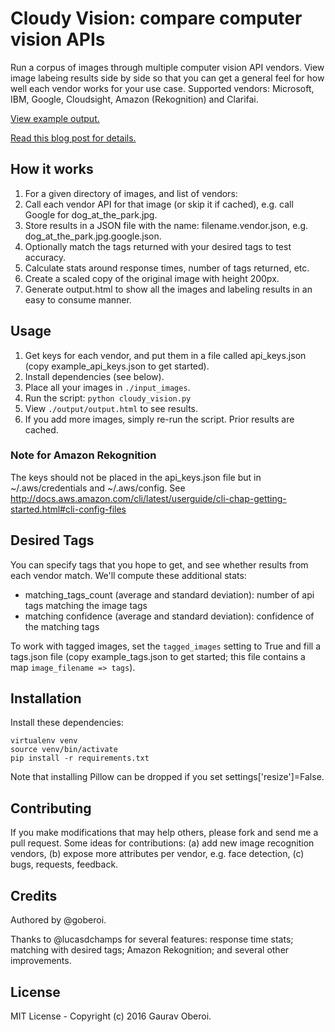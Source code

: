 
# Cloudy Vision: compare computer vision APIs

Run a corpus of images through multiple computer vision API vendors. View image labeing results side by side so that you can get a general feel for how well each vendor works for your use case. Supported vendors: Microsoft, IBM, Google, Cloudsight, Amazon (Rekognition) and Clarifai.

[View example output.](https://goberoi.github.io/cloudy_vision/output/output.html)

[Read this blog post for details.](#)

## How it works

1. For a given directory of images, and list of vendors:
1. Call each vendor API for that image (or skip it if cached), e.g. call Google for dog_at_the_park.jpg.
1. Store results in a JSON file with the name: filename.vendor.json, e.g. dog_at_the_park.jpg.google.json.
1. Optionally match the tags returned with your desired tags to test accuracy.
1. Calculate stats around response times, number of tags returned, etc.
1. Create a scaled copy of the original image with height 200px.
1. Generate output.html to show all the images and labeling results in an easy to consume manner.

## Usage

1. Get keys for each vendor, and put them in a file called api_keys.json (copy example_api_keys.json to get started).
1. Install dependencies (see below).
1. Place all your images in `./input_images`.
1. Run the script: `python cloudy_vision.py`
1. View `./output/output.html` to see results.
1. If you add more images, simply re-run the script. Prior results are cached.

### Note for Amazon Rekognition

The keys should not be placed in the api_keys.json file but in ~/.aws/credentials and ~/.aws/config. See http://docs.aws.amazon.com/cli/latest/userguide/cli-chap-getting-started.html#cli-config-files


## Desired Tags

You can specify tags that you hope to get, and see whether results from each vendor match. We'll compute these additional stats:
* matching_tags_count (average and standard deviation): number of api tags matching the image tags
* matching confidence (average and standard deviation): confidence of the matching tags

To work with tagged images, set the `tagged_images` setting to True and fill a tags.json file (copy example_tags.json to get started; this file contains a map `image_filename => tags`).

## Installation

Install these dependencies:
```
virtualenv venv
source venv/bin/activate
pip install -r requirements.txt
```

Note that installing Pillow can be dropped if you set settings['resize']=False.

## Contributing

If you make modifications that may help others, please fork and send me a pull request. Some ideas for contributions: (a) add new image recognition vendors, (b) expose more attributes per vendor, e.g. face detection, (c) bugs, requests, feedback.

## Credits

Authored by @goberoi.

Thanks to @lucasdchamps for several features: response time stats; matching with desired tags; Amazon Rekognition; and several other improvements.

## License

MIT License - Copyright (c) 2016 Gaurav Oberoi.
